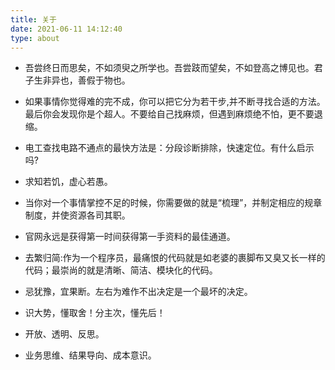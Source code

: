 ```yaml
---
title: 关于
date: 2021-06-11 14:12:40
type: about
---
```


- 吾尝终日而思矣，不如须臾之所学也。吾尝跂而望矣，不如登高之博见也。君子生非异也，善假于物也。

- 如果事情你觉得难的完不成，你可以把它分为若干步,并不断寻找合适的方法。最后你会发现你是个超人。不要给自己找麻烦，但遇到麻烦绝不怕，更不要退缩。

- 电工查找电路不通点的最快方法是：分段诊断排除，快速定位。有什么启示吗?

- 求知若饥，虚心若愚。

- 当你对一个事情掌控不足的时候，你需要做的就是“梳理”，并制定相应的规章制度，并使资源各司其职。

- 官网永远是获得第一时间获得第一手资料的最佳通道。

- 去繁归简:作为一个程序员，最痛恨的代码就是如老婆的裹脚布又臭又长一样的代码；最崇尚的就是清晰、简洁、模块化的代码。

- 忌犹豫，宜果断。左右为难作不出决定是一个最坏的决定。
- 识大势，懂取舍！分主次，懂先后！
- 开放、透明、反思。
- 业务思维、结果导向、成本意识。

